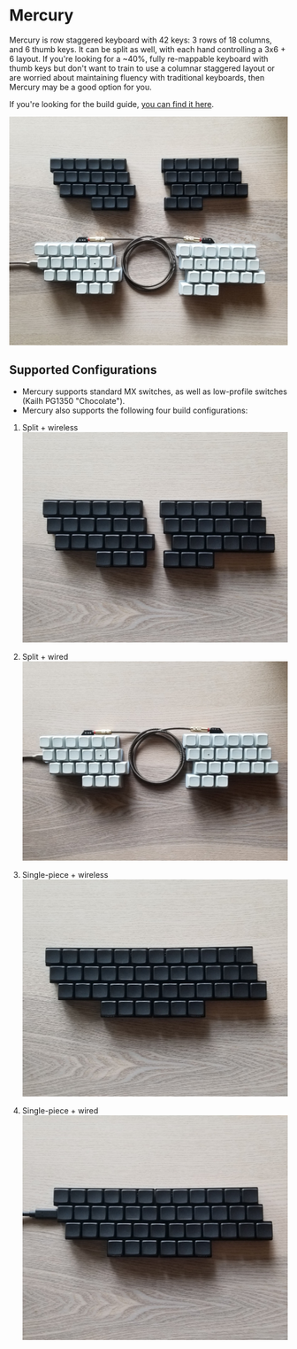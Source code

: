 # Mercury

Mercury is row staggered keyboard with 42 keys: 3 rows of 18 columns, and 6 thumb keys. It can be split as well, with each hand controlling a 3x6 + 6 layout. If you're looking for a ~40%, fully re-mappable keyboard with thumb keys but don't want to train to use a columnar staggered layout or are worried about maintaining fluency with traditional keyboards, then Mercury may be a good option for you.

If you're looking for the build guide, [you can find it here](/Build%20Guide/BuildGuide.md).

![mercury](/images/mercury.jpg)

## Supported Configurations

* Mercury supports standard MX switches, as well as low-profile switches (Kailh PG1350 "Chocolate").
* Mercury also supports the following four build configurations:

1. Split + wireless
![mercury](/images/split_wireless.jpg)

1. Split + wired
![mercury](/images/split_wired.jpg)

1. Single-piece + wireless
![mercury](/images/merged_wireless.jpg)

1. Single-piece + wired
![mercury](/images/merged_wired.jpg)